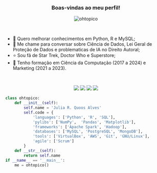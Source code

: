 <h3 align="center">  Boas-vindas ao meu perfil! </h3>

<p align="center"> 
  <img src="https://komarev.com/ghpvc/?username=ohtopico&label=Profile%20views&color=0e75b6&style=flat" alt="ohtopico" /> 
</p>
<br>

- 🌱 Quero melhorar conhecimentos em Python, R e MySQL; 
- 💬 Me chame para conversar sobre Ciência de Dados, Lei Geral de Proteção de Dados e problematicas de IA no Direito Autoral;
- ⭐ Sou fã de Star Trek, Doctor Who e Superstore;
- 🚀 Tenho formação em Ciência da Computação (2017 a 2024) e Marketing (2021 a 2023).

<br>

<p align="center"> 
  <a href="https://www.behance.net/ohtopico" target="_blank"><img src="https://img.shields.io/badge/-Behance-blue?style=for-the-badge&logo=behance&logoColor=white" target="_blank"></a> 
  <a href="https://instagram.com/ohtopico" target="_blank"><img src="https://img.shields.io/badge/-Instagram-%23E4405F?style=for-the-badge&logo=instagram&logoColor=white" target="_blank"></a>
  <a href="https://www.linkedin.com/in/ohtopico" target="_blank"><img src="https://img.shields.io/badge/-LinkedIn-%230077B5?style=for-the-badge&logo=linkedin&logoColor=white" target="_blank"></a> 
  <a href="https://ohtopico.tumblr.com/" target="_blank"><img src="https://img.shields.io/badge/Tumblr-%2336465D.svg?&style=for-the-badge&logo=Tumblr&logoColor=white"></a> 
</p>

```python
class ohtopico:
    def __init__(self):
        self.name = 'Julia R. Quoos Alves'
        self.code = {
            'languages': ['Python', 'R', 'SQL'],
            'pylibs': ['NumPy',  'Pandas', 'Matplotlib'],
            'frameworks': ['Apache Spark', 'Hadoop'],
            'databases': ['MySQL', 'PostgreSQL', 'MongoDB'],
            'tools': ['VirtualBox', 'AWS', 'Git', 'GNU/Linux'],
            'agile': ['Scrum']
        }
    def __str__(self):
        return self.name
if __name__ == '__main__':
    me = ohtopico()
```


